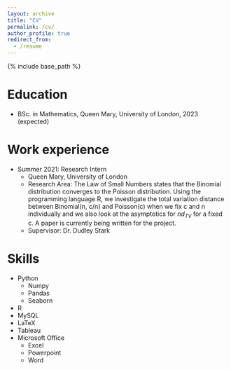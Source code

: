 ```yaml
---
layout: archive
title: "CV"
permalink: /cv/
author_profile: true
redirect_from:
  - /resume
---
```


{% include base_path %}

Education
======
* BSc. in Mathematics, Queen Mary, University of London, 2023 (expected)

Work experience
======
* Summer 2021: Research Intern
  * Queen Mary, University of London
  * Research Area: The Law of Small Numbers states that the Binomial distribution converges to the Poisson distribution. Using the programming language R, we investigate the total  variation distance between
Binomial(n, c/n) and Poisson(c) when we fix c and n individually and we also look at the asymptotics for $nd_{TV}$ for a fixed c. A paper is currently being written for the project.
  * Supervisor: Dr. Dudley Stark
  
Skills
======
* Python
  * Numpy
  * Pandas
  * Seaborn
* R
* MySQL
* LaTeX
* Tableau
* Microsoft Office
  * Excel
  * Powerpoint
  * Word
